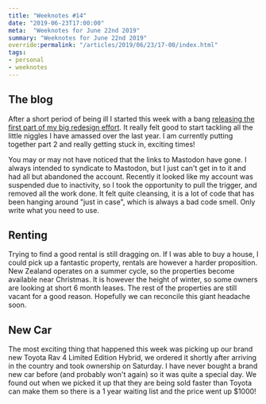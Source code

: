 ```yaml
---
title: "Weeknotes #14"
date: "2019-06-23T17:00:00"
meta:  "Weeknotes for June 22nd 2019"
summary: "Weeknotes for June 22nd 2019"
override:permalink: "/articles/2019/06/23/17-00/index.html"
tags:
- personal
- weeknotes
---
```


## The blog

After a short period of being ill I started this week with a bang [releasing the first part of my big redesign effort](https://vincentp.me/articles/2019/06/19/21-00/). It really felt good to start tackling all the little niggles I have amassed over the last year. I am currently putting together part 2 and really getting stuck in, exciting times!

You may or may not have noticed that the links to Mastodon have gone. I always intended to syndicate to Mastodon, but I just can't get in to it and had all but abandoned the account. Recently it looked like my account was suspended due to inactivity, so I took the opportunity to pull the trigger, and removed all the work done. It felt quite cleansing, it is a lot of code that has been hanging around "just in case", which is always a bad code smell. Only write what you need to use.

## Renting

Trying to find a good rental is still dragging on. If I was able to buy a house, I could pick up a fantastic property, rentals are however a harder proposition. New Zealand operates on a summer cycle, so the properties become available near Christmas. It is however the height of winter, so some owners are looking at short 6 month leases. The rest of the properties are still vacant for a good reason. Hopefully we can reconcile this giant headache soon.

## New Car

The most exciting thing that happened this week was picking up our brand new Toyota Rav 4 Limited Edition Hybrid, we ordered it shortly after arriving in the country and took ownership on Saturday. I have never bought a brand new car before (and probably won't again) so it was quite a special day. We found out when we picked it up that they are being sold faster than Toyota can make them so there is a 1 year waiting list and the price went up $1000!

